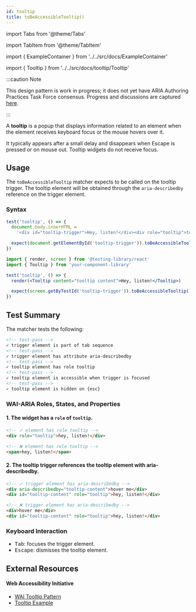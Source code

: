 ```yaml
---
id: tooltip
title: toBeAccessibleTooltip()
---
```


import Tabs from '@theme/Tabs'

import TabItem from '@theme/TabItem'

import { ExampleContainer } from '../../src/docs/ExampleContainer'

import { Tooltip } from '../../src/docs/tooltip/Tooltip'

:::caution Note

This design pattern is work in progress; it does not yet have ARIA Authoring Practices Task Force consensus. Progress and discussions are captured [here](https://github.com/w3c/aria-practices/issues/128).

:::

<div className="intro-text">A <strong>tooltip</strong> is a popup that displays information related to an element when the element receives keyboard focus or the mouse hovers over it.</div>

It typically appears after a small delay and disappears when Escape is pressed or on mouse out. Tooltip widgets do not receive focus.

<ExampleContainer>
<Tooltip />
</ExampleContainer>

## Usage

The `toBeAccessibleTooltip` matcher expects to be called on the tooltip trigger. The tooltip element will be obtained through the `aria-describedby` reference on the trigger element.

### Syntax

<Tabs>
<TabItem label="Vanilla JS" value="js">

```js
test('tooltip', () => {
  document.body.innerHTML =
    '<div id="tooltip-trigger">Hey, listen!</div><div role="tooltip">tooltip content</div>'

  expect(document.getElementById('tooltip-trigger')).toBeAccessibleTooltip()
})
```

</TabItem>
<TabItem default label="React + Testing Library" value="rtl">

```jsx
import { render, screen } from '@testing-library/react'
import { Tooltip } from 'your-component-library'

test('tooltip', () => {
  render(<Tooltip content="tooltip content">Hey, listen!</Tooltip>)

  expect(screen.getByTestId('tooltip-trigger')).toBeAccessibleTooltip()
})
```

</TabItem>
</Tabs>

## Test Summary

The matcher tests the following:

```html
<!-- test-pass -->
✓ trigger element is part of tab sequence
<!-- test-pass -->
✓ trigger element has attribute aria-describedby
<!-- test-pass -->
✓ tooltip element has role tooltip
<!-- test-pass -->
✓ tooltip element is accessible when trigger is focused
<!-- test-pass -->
✓ tooltip element is hidden on {esc}
```

### WAI-ARIA Roles, States, and Properties

#### 1. The widget has a `role` of `tooltip`.

```html
<!-- ✓ element has role tooltip -->
<div role="tooltip">hey, listen!</div>

<!-- ❌ element has role tooltip -->
<span>hey, listen!</span>
```

#### 2. The tooltip trigger references the tooltip element with aria-describedby.

```html
<!-- ✓ trigger element has aria-describedby -->
<div aria-describedby="tooltip-content">hover me</div>
<div id="tooltip-content" role="tooltip">hey, listen!</div>

<!-- ❌ trigger element has aria-describedby -->
<div>hover me</div>
<div id="tooltip-content" role="tooltip">hey, listen!</div>
```

### Keyboard Interaction

- <kbd>Tab</kbd>: focuses the trigger element.
- <kbd>Escape</kbd>: dismisses the tooltip element.

## External Resources

#### Web Accessibility Initiative

- [WAI Tooltip Pattern](https://www.w3.org/WAI/ARIA/apg/patterns/tooltip/)
- [Tooltip Example](https://www.w3.org/WAI/ARIA/apg/example-index/tooltip/tooltip.html)
